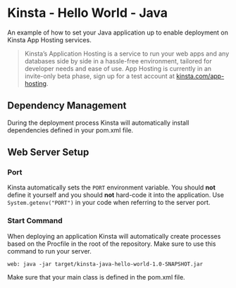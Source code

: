 # Kinsta - Hello World - Java
An example of how to set your Java application up to enable deployment on Kinsta App Hosting services.

> Kinsta’s Application Hosting is a service to run your web apps and any databases side by side in a hassle-free environment, tailored for developer needs and ease of use. 
App Hosting is currently in an invite-only beta phase, sign up for a test account at [kinsta.com/app-hosting](https://kinsta.com/app-hosting).

## Dependency Management

During the deployment process Kinsta will automatically install dependencies defined in your pom.xml file.

## Web Server Setup

### Port
Kinsta automatically sets the `PORT` environment variable. You should **not** define it yourself and you should **not** hard-code it into the application. Use 
`System.getenv("PORT")` in your code when referring to the server port. 

### Start Command
When deploying an application Kinsta will automatically create processes based on the Procfile in the root of the repository. Make sure to use this command to run your 
server.

```
web: java -jar target/kinsta-java-hello-world-1.0-SNAPSHOT.jar
```

Make sure that your main class is defined in the pom.xml file.
